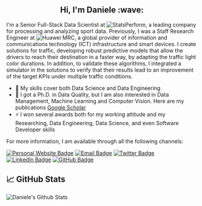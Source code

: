 <!--
**forons/forons** is a ✨ _special_ ✨ repository because its `README.md` (this file) appears on your GitHub profile.

Here are some ideas to get you started:

- 🔭 I’m currently working on ...
- 🌱 I’m currently learning ...
- 👯 I’m looking to collaborate on ...
- 🤔 I’m looking for help with ...
- 💬 Ask me about ...
- 📫 How to reach me: ...
- 😄 Pronouns: ...
- ⚡ Fun fact: ...
-->

<h2 align="center">Hi, I'm Daniele :wave:</h2>

I'm a Senior Full-Stack Data Scientist at ![StatsPerform](https://www.statsperform.com/artificial-intelligence/), a leading company for processing and analyzing sport data. Previously, I was a Staff Research Engineer at ![Huawei MRC](https://www.huawei.com/), a global provider of information and communications technology (ICT) infrastructure and smart devices. I create solutions for traffic, developing robust predictive models that allow the drivers to reach their destination in a faster way, by adapting the traffic light color durations. In addition, to validate these algorithms, I integrated a simulator in the solutions to verify that their results lead to an improvement of the target KPIs under multiple traffic conditions.

- 🔭 My skills cover both Data Science and Data Engineering
- 🌱 I got a Ph.D. in Data Quality, but I am also interested in Data Management, Machine Learning and Computer Vision. Here are my publications [Google Scholar](https://scholar.google.com/citations?user=5bzegdkAAAAJ)
- ⚡ I won several awards both for my working attitude and my Researching, Data Engineering, Data Science, and even Software Developer skills

For more information, I am available through all the following channels:

[![Personal Website Badge](https://img.shields.io/badge/forons.github.io-019FD9?style=flat&logo=web&logoColor=white)](https://forons.github.io/)
[![Email Badge](https://img.shields.io/badge/-Gmail-D14836?style=flat&logo=gmail&logoColor=white)](mailto:daniele.foroni@gmail.com)
[![Twitter Badge](https://img.shields.io/badge/Twitter-1DA1F2?style=flat&logo=twitter&logoColor=white)](https://twitter.com/forons)
[![LinkedIn Badge](https://img.shields.io/badge/LinkedIn-0077B5?style=flat&logo=linkedin&logoColor=white)](https://www.linkedin.com/in/danieleforoni)
[![GitHub Badge](https://img.shields.io/badge/GitHub-100000?style=flat&logo=github&logoColor=white)](https://github.com/forons)

## :chart_with_upwards_trend: GitHub Stats
![Daniele's Github Stats](https://github-readme-stats.vercel.app/api?username=forons&show_icons=true&theme=vue-dark)
<!-- ![profile_views](https://gpvc.arturio.dev/forons)
![followers](https://img.shields.io/github/followers/forons?label=Followers) -->





